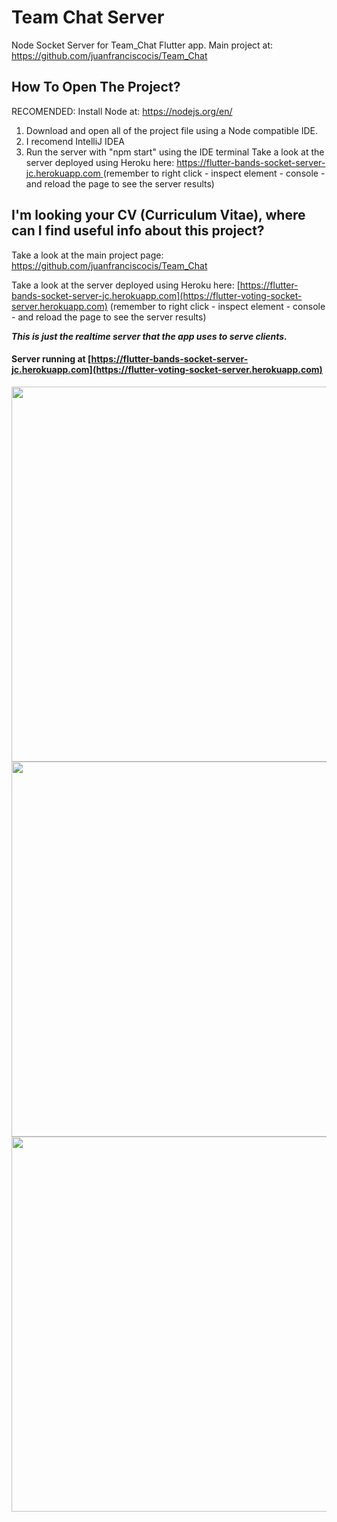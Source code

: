 # Team Chat Server
Node Socket Server for Team_Chat Flutter app.
Main project at: https://github.com/juanfranciscocis/Team_Chat

## How To Open The Project?
RECOMENDED: Install Node at:  https://nodejs.org/en/
1. Download and open all of the project file using a Node compatible IDE.
2. I recomend IntelliJ IDEA
3. Run the server with "npm start" using the IDE terminal
Take a look at the server deployed using Heroku here: [https://flutter-bands-socket-server-jc.herokuapp.com ](https://flutter-voting-socket-server.herokuapp.com)(remember to right click - inspect element -  console - and reload the page to see the server results)

## I'm looking your CV (Curriculum Vitae), where can I find useful info about this project?
Take a look at the main project page: https://github.com/juanfranciscocis/Team_Chat

Take a look at the server deployed using Heroku here: [https://flutter-bands-socket-server-jc.herokuapp.com](https://flutter-voting-socket-server.herokuapp.com) (remember to right click - inspect element -  console - and reload the page to see the server results)

***This is just the realtime server that the app uses to serve clients.***

#### Server running at [https://flutter-bands-socket-server-jc.herokuapp.com](https://flutter-voting-socket-server.herokuapp.com)
<p float="left">
  <img src="https://github.com/juanfranciscocis/Realtime_Voting_App/blob/eb85da476bfe91c8412b2a366b045549cce0ca77/README%20FILES/Server/1.png"width="600"/>
  <img src="https://github.com/juanfranciscocis/Realtime_Voting_App/blob/eb85da476bfe91c8412b2a366b045549cce0ca77/README%20FILES/Server/2.png"width="600"/>
  <img src="https://github.com/juanfranciscocis/Realtime_Voting_App/blob/eb85da476bfe91c8412b2a366b045549cce0ca77/README%20FILES/Server/3.png"width="600"/>
  
</p>
